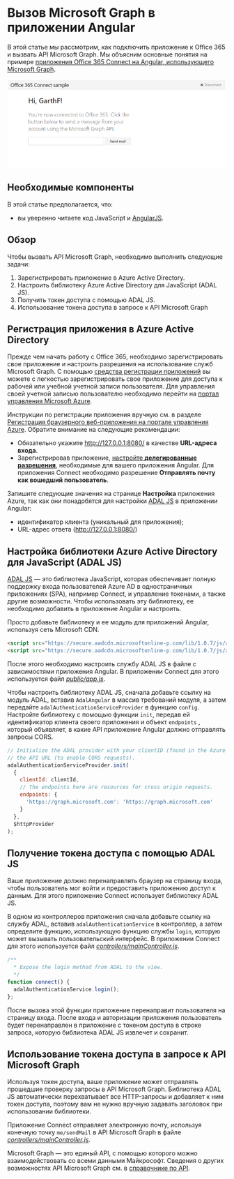 # Вызов Microsoft Graph в приложении Angular 

В этой статье мы рассмотрим, как подключить приложение к Office 365 и вызвать API Microsoft Graph. Мы объясним основные понятия на примере [приложения Office 365 Connect на Angular, использующего Microsoft Graph](https://github.com/microsoftgraph/angular-connect-rest-sample).

![Снимок экрана приложения Angular Connect для Office 365](./images/web-screenshot.png)

## Необходимые компоненты  

В этой статье предполагается, что:

* вы уверенно читаете код JavaScript и [AngularJS](https://angularjs.org/).

## Обзор

Чтобы вызвать API Microsoft Graph, необходимо выполнить следующие задачи:

1. Зарегистрировать приложение в Azure Active Directory.
2. Настроить библиотеку Azure Active Directory для JavaScript (ADAL JS).
3. Получить токен доступа с помощью ADAL JS.
4. Использование токена доступа в запросе к API Microsoft Graph

<!--<a name="register"></a>-->
## Регистрация приложения в Azure Active Directory

Прежде чем начать работу с Office 365, необходимо зарегистрировать свое приложение и настроить разрешения на использование служб Microsoft Graph. С помощью [средства регистрации приложений](https://dev.office.com/app-registration) вы можете с легкостью зарегистрировать свое приложение для доступа к рабочей или учебной учетной записи пользователя. 
Для управления своей учетной записью пользователю необходимо перейти на [портал управления Microsoft Azure](https://manage.windowsazure.com).

Инструкции по регистрации приложения вручную см. в разделе [Регистрация браузерного веб-приложения на портале управления Azure](https://msdn.microsoft.com/en-us/office/office365/HowTo/add-common-consent-manually#bk_RegisterWebApp). Обратите внимание на следующие рекомендации:

* Обязательно укажите http://127.0.0.1:8080/ в качестве **URL-адреса входа**.
* Зарегистрировав приложение, [настройте **делегированные разрешения**](https://github.com/microsoftgraph/angular-connect-rest-sample/wiki/Grant-permissions-to-the-Connect-application-in-Azure), необходимые для вашего приложения Angular. Для приложения Connect необходимо разрешение **Отправлять почту как вошедший пользователь**.

Запишите следующие значения на странице **Настройка** приложения Azure, так как они понадобятся для настройки [ADAL JS](https://github.com/AzureAD/azure-activedirectory-library-for-js) в приложении Angular:

* идентификатор клиента (уникальный для приложения);
* URL-адрес ответа (http://127.0.0.1:8080/)

<!--<a name="adal"></a>-->
## Настройка библиотеки Azure Active Directory для JavaScript (ADAL JS)

[ADAL JS](https://github.com/AzureAD/azure-activedirectory-library-for-js) — это библиотека JavaScript, которая обеспечивает полную поддержку входа пользователей Azure AD в одностраничных приложениях (SPA), например Connect, и управление токенами, а также другие возможности. Чтобы использовать эту библиотеку, ее необходимо добавить в приложение Angular и настроить.

Просто добавьте библиотеку и ее модуль для приложений Angular, используя сеть Microsoft CDN.

```html
<script src="https://secure.aadcdn.microsoftonline-p.com/lib/1.0.7/js/adal.min.js"></script>
<script src="https://secure.aadcdn.microsoftonline-p.com/lib/1.0.7/js/adal-angular.min.js"></script>
```

После этого необходимо настроить службу ADAL JS в файле с зависимостями приложения Angular. В приложении Connect для этого используется файл [*public/app.js*](https://github.com/microsoftgraph/angular-connect-rest-sample/blob/master/public/scripts/app.js). 

Чтобы настроить библиотеку ADAL JS, сначала добавьте ссылку на модуль ADAL, вставив ```AdalAngular``` в массив требований модуля, а затем передайте ```adalAuthenticationServiceProvider``` в функцию ```config```. Настройте библиотеку с помощью функции ```init```, передав ей идентификатор клиента своего приложения и объект ```endpoints``` , который объявляет, в какие API приложение Angular должно отправлять запросы CORS.

```javascript
// Initialize the ADAL provider with your clientID (found in the Azure Management Portal) and 
// the API URL (to enable CORS requests).
adalAuthenticationServiceProvider.init(
  {
    clientId: clientId,
    // The endpoints here are resources for cross origin requests.
    endpoints: {
      'https://graph.microsoft.com': 'https://graph.microsoft.com'
    }
  },
  $httpProvider
);
```

<!--<a name="accessToken"></a>-->
## Получение токена доступа с помощью ADAL JS

Ваше приложение должно перенаправлять браузер на страницу входа, чтобы пользователь мог войти и предоставить приложению доступ к данным. Для этого приложение Connect использует библиотеку ADAL JS. 

В одном из контроллеров приложения сначала добавьте ссылку на службу ADAL, вставив ```adalAuthenticationService``` в контроллер, а затем определите функцию, использующую функцию службы ```login```, которую может вызывать пользовательский интерфейс. В приложении Connect для этого используется файл [*controllers/mainController.js*](https://github.com/microsoftgraph/angular-connect-rest-sample/blob/master/public/controllers/mainController.js). 

```javascript
/**
  * Expose the login method from ADAL to the view.
  */
function connect() {
  adalAuthenticationService.login();
};
```

После вызова этой функции приложение перенаправит пользователя на страницу входа. После входа и авторизации приложения пользователь будет перенаправлен в приложение с токеном доступа в строке запроса, которую библиотека ADAL JS извлечет и сохранит. 

<!--<a name="request"></a>-->
## Использование токена доступа в запросе к API Microsoft Graph

Используя токен доступа, ваше приложение может отправлять прошедшие проверку запросы в API Microsoft Graph. Библиотека ADAL JS автоматически перехватывает все HTTP-запросы и добавляет к ним токен доступа, поэтому вам не нужно вручную задавать заголовок при использовании библиотеки. 

Приложение Connect отправляет электронную почту, используя конечную точку ```me/sendMail``` в API Microsoft Graph в файле [*controllers/mainController.js*](https://github.com/microsoftgraph/angular-connect-rest-sample/blob/master/public/controllers/mainController.js). 

Microsoft Graph — это единый API, с помощью которого можно взаимодействовать со всеми данными Майкрософт. Сведения о других возможностях API Microsoft Graph см. в [справочнике по API](http://graph.microsoft.io/docs/api-reference/v1.0).

